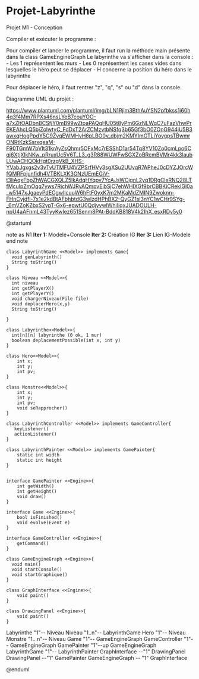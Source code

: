 # Projet-Labyrinthe
Projet M1 - Conception

Compiler et exécuter le programme :

Pour compiler et lancer le programme, il faut run la méthode main présente dans la class GameEngineGraph
Le labyrinthe va s'afficher dans la console :
        - Les 1 représentent les murs
        - Les 0 représentent les cases vides dans lesquelles le héro peut se déplacer
        - H concerne la position du héro dans le labyrinthe

Pour déplacer le héro, il faut rentrer "z", "q", "s" ou "d" dans la console.


Diagramme UML du projet :

https://www.plantuml.com/plantuml/img/bLN1Rjim3BthAuYSN2pfbkss1i60h4q3f4Mm7RPXs46nsLYeB7couYOO-a7xZltOADbnBCSfjY0mB99wZtoaPAQqHU05t8yPm6GzNLWqC7uFazVhwPrEKEAhcLQ5bjZolwtyC_FdDxT2ArZCMzvtbNSfq3b65Gf3bO0ZOnG944jU5B3awxqHogPpdY5C9ZvqEWMHvH8pLBO0v_dbjm2KMYImGTLiYovgpsTBwmrONRtKzkSsrxqeaM-F90TGmW7bVIt31krAyZsQhmr5OFxMc7rESShD1ar54Tq8YV10Zo0cmLpo6Cqj6XtjXlkNKw_pRruxUc5V6T_L3_g3R88WUWFwSGXZoBRcmBVMr4kk3laubLUwACHQOkHgt0rzgVkB_XHS-YVabJgxgs2v3vTvUTMFU4VZPSrfHVy3sgXSu2UUvqR7APheJ0cDYZJOrcWfQMRFpjunfidh4VTBKLXK3GNzUEmEGiV-t3liAqxFbpZhWACGXQLZ5lkAdqHYqpv7YcAJsWCjgnL2yq1DRgCIxRNQ28LTfMculpZmOqq7yws7RjchWJRyAQmpvEibSjC7ehWHIXGf9brCBBKiCRekIGl0a_w5147xJgaeyPdECgwIlcuuW6hFtF0yxK7m2MKaMdZMIN9Zwoknn-FHnCyjdfi-7x1e2kdBtAFbhbtdG3wIzdHPhBX2-QyGZ1sl3nYC1wCHr9SYg-_6mVZoKZbxS2ypT-Gx6-epwtU0QdjyvwlWhiIiqxJUADOULH-npU4aAFnmL43TyyKwIez651Senm8PAt-BddKB818V4k2IhX_esxRDv5y0

@startuml


note as N1
  <b>Iter 1: </b>Modele+Console
  <b>Iter 2: </b>Création IG
  <b>Iter 3: </b>Lien IG-Modele
end note

    class LabyrinthGame <<Model>> implements Game{
      void genLabyrinth()
      String toString()
    }

    class Niveau <<Model>>{
      int niveau
      int getPlayerX()
      int getPlayerY()
      void chargerNiveau(File file)
      void deplacerHero(x,y)
      String toString()
    
    }
    
    class Labyrinthe<<Model>>{
      int[n][n] labyrinthe (0 ok, 1 mur)
      boolean deplacementPossible(int x, int y)
    }
    
    class Hero<<Model>>{
        int x;
        int y;
        int pv;
    }
    
    class Monstre<<Model>>{
        int x;
        int y;
        int pv;
        void seRapprocher()
    }
    
    class LabyrinthController <<Model>> implements GameController{
       keyListener()
       actionListener()
    }

    class LabyrinthPainter <<Model>> implements GamePainter{
        static int width
        static int height
    }


    interface GamePainter <<Engine>>{
        int getWidth()
        int getHeight()
        void draw()
    }

    interface Game <<Engine>>{
        bool isFinished()
        void evolve(Event e)
    }
    
    interface GameController <<Engine>>{
        getCommand()
    }

    class GameEngineGraph <<Engine>>{
      void main()
      void startConsole()
      void startGraphique()
    }
    
    class GraphInterface <<Engine>>{
        void paint()
    }
    
    class DrawingPanel <<Engine>>{
        void paint()
    }


Labyrinthe "1"--  Niveau
Niveau "1..n"-- LabyrinthGame
Hero "1"--  Niveau
Monstre "1.. n"--  Niveau
Game "1"-- GameEngineGraph 
GameController "1"-- GameEngineGraph
GamePainter "1"--up  GameEngineGraph
LabyrinthGame "1"-- LabyrinthPainter
GraphInterface --"1" DrawingPanel
DrawingPanel --"1" GamePainter
GameEngineGraph -- "1" GraphInterface


@enduml
